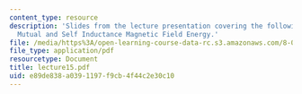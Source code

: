 ```yaml
---
content_type: resource
description: 'Slides from the lecture presentation covering the following topics:
  Mutual and Self Inductance Magnetic Field Energy.'
file: /media/https%3A/open-learning-course-data-rc.s3.amazonaws.com/8-022-physics-ii-electricity-and-magnetism-fall-2004/e89de838a0391197f9cb4f44c2e30c10_lecture15.pdf
file_type: application/pdf
resourcetype: Document
title: lecture15.pdf
uid: e89de838-a039-1197-f9cb-4f44c2e30c10
---
```

